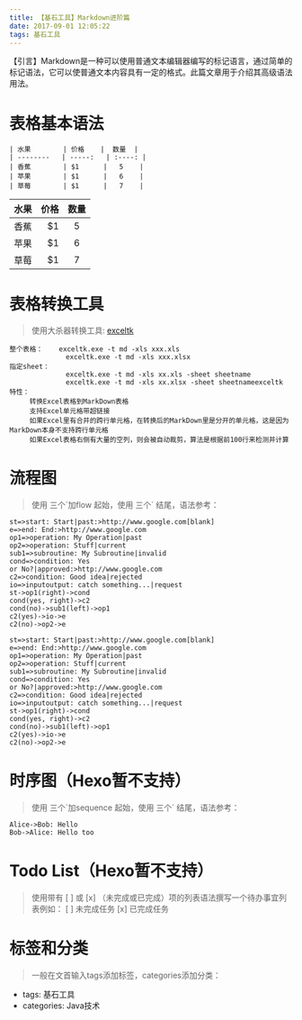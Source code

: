 ```yaml
---
title: 【基石工具】Markdown进阶篇
date: 2017-09-01 12:05:22
tags: 基石工具
---
```

【引言】Markdown是一种可以使用普通文本编辑器编写的标记语言，通过简单的标记语法，它可以使普通文本内容具有一定的格式。此篇文章用于介绍其高级语法用法。
<!-- more -->

# 表格基本语法
```
| 水果        | 价格    |  数量  |
| --------   | -----:   | :----: |
| 香蕉        | $1      |   5    |
| 苹果        | $1      |   6    |
| 草莓        | $1      |   7    |
```

| 水果        | 价格    |  数量  |
| --------   | -----:   | :----: |
| 香蕉        | $1      |   5    |
| 苹果        | $1      |   6    |
| 草莓        | $1      |   7    |

# 表格转换工具
> 使用大杀器转换工具: [exceltk](https://link.zhihu.com/?target=http://fanfeilong.github.io/exceltk0.0.4.7z)

```
整个表格：    exceltk.exe -t md -xls xxx.xls  
              exceltk.exe -t md -xls xxx.xlsx
指定sheet：  
              exceltk.exe -t md -xls xx.xls -sheet sheetname   
              exceltk.exe -t md -xls xx.xlsx -sheet sheetnameexceltk
特性：
     转换Excel表格到MarkDown表格
     支持Excel单元格带超链接
     如果Excel里有合并的跨行单元格，在转换后的MarkDown里是分开的单元格，这是因为MarkDown本身不支持跨行单元格
     如果Excel表格右侧有大量的空列，则会被自动裁剪，算法是根据前100行来检测并计算
```

# 流程图
> 使用 三个\`加flow 起始，使用 三个\` 结尾，语法参考：

```
st=>start: Start|past:>http://www.google.com[blank]
e=>end: End:>http://www.google.com
op1=>operation: My Operation|past
op2=>operation: Stuff|current
sub1=>subroutine: My Subroutine|invalid
cond=>condition: Yes
or No?|approved:>http://www.google.com
c2=>condition: Good idea|rejected
io=>inputoutput: catch something...|request
st->op1(right)->cond
cond(yes, right)->c2
cond(no)->sub1(left)->op1
c2(yes)->io->e
c2(no)->op2->e
```

```flow
st=>start: Start|past:>http://www.google.com[blank]
e=>end: End:>http://www.google.com
op1=>operation: My Operation|past
op2=>operation: Stuff|current
sub1=>subroutine: My Subroutine|invalid
cond=>condition: Yes
or No?|approved:>http://www.google.com
c2=>condition: Good idea|rejected
io=>inputoutput: catch something...|request
st->op1(right)->cond
cond(yes, right)->c2
cond(no)->sub1(left)->op1
c2(yes)->io->e
c2(no)->op2->e
```

# 时序图（Hexo暂不支持）
> 使用 三个\`加sequence 起始，使用 三个\` 结尾，语法参考：

```sequence
Alice->Bob: Hello
Bob->Alice: Hello too
```

# Todo List（Hexo暂不支持）
> 使用带有 [ ] 或 [x] （未完成或已完成）项的列表语法撰写一个待办事宜列表例如：
[ ] 未完成任务
[x] 已完成任务

# 标签和分类
> 一般在文首输入tags添加标签，categories添加分类：
- tags: 基石工具
- categories: Java技术